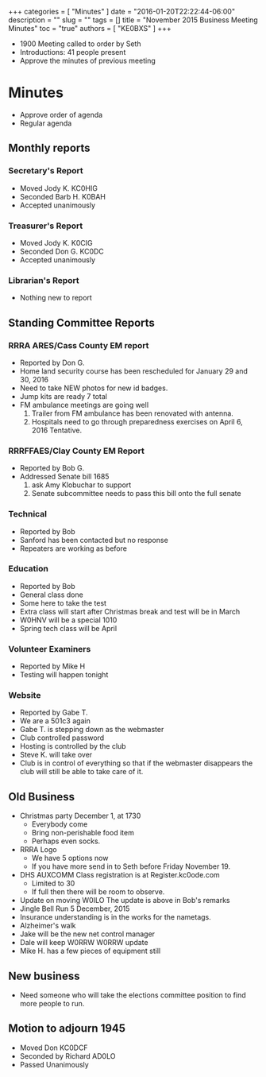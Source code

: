 +++
categories = [ "Minutes" ]
date = "2016-01-20T22:22:44-06:00"
description = ""
slug = ""
tags = []
title = "November 2015 Business Meeting Minutes"
toc = "true"
authors = [ "KE0BXS" ]
+++
* 1900 Meeting called to order by Seth
* Introductions: 41 people present<!--more-->
* Approve the minutes of previous meeting

# Minutes 

* Approve order of agenda
* Regular agenda

## Monthly reports

### Secretary's Report 
* Moved Jody K. KC0HIG
* Seconded Barb H. K0BAH
* Accepted unanimously 

### Treasurer's Report
* Moved Jody K. K0CIG
* Seconded Don G. KC0DC
* Accepted unanimously

### Librarian's Report
* Nothing new to report

## Standing Committee Reports

### RRRA ARES/Cass County EM report
* Reported by Don G.
* Home land security course has been rescheduled for January 29 and 30, 2016
* Need to take NEW photos for new id badges.  
* Jump kits are ready 7 total
* FM ambulance meetings are going well
    1. Trailer from FM ambulance has been renovated with antenna.  
    1. Hospitals need to go through preparedness exercises on April 6, 2016 Tentative.

### RRRFFAES/Clay County EM Report
* Reported by Bob G.
* Addressed Senate bill 1685 
    1. ask Amy Klobuchar to support
    2. Senate subcommittee needs to pass this bill onto the full senate

### Technical
* Reported by Bob
* Sanford has been contacted but no response
* Repeaters are working as before

### Education 
* Reported by Bob
* General class done
* Some here to take the test
* Extra class will start after Christmas break and test will be in March
* W0HNV will be a special 1010
* Spring tech class will be April 

### Volunteer Examiners 
* Reported by Mike H
* Testing will happen tonight

### Website
* Reported by Gabe T.
* We are a 501c3 again
* Gabe T. is stepping down as the webmaster
* Club controlled password
* Hosting is controlled by the club
* Steve K. will take over
* Club is in control of everything so that if the webmaster disappears the club will still be able to take care of it.  

## Old Business

* Christmas party December 1, at 1730 
    * Everybody come
    * Bring non-perishable food item
    * Perhaps even socks.
* RRRA Logo
    * We have 5 options now
    * If you have more send in to Seth before Friday November 19.
* DHS AUXCOMM Class registration is at Register.kc0ode.com
    * Limited to 30
    * If full then there will be room to observe.
* Update on moving W0ILO The update is above in Bob's remarks
* Jingle Bell Run 5 December, 2015
* Insurance understanding is in the works for the nametags.
* Alzheimer's walk 
* Jake will be the new net control manager
* Dale will keep W0RRW W0RRW update
* Mike H. has a few pieces of equipment still

## New business
* Need someone who will take the elections committee position to find more people to run.  

## Motion to adjourn 1945
* Moved Don KC0DCF 
* Seconded by Richard AD0LO
* Passed Unanimously 
